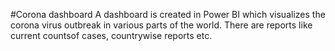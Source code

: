 #Corona dashboard
A dashboard is created in Power BI which visualizes the corona virus outbreak in various parts of the
world. There are reports like current countsof cases, countrywise reports etc.
